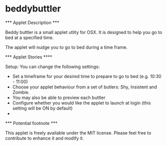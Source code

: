 # beddybuttler

*** Applet Description ***

Beddy buttler is a small applet utlity for OSX. It is designed to help you go to bed at a specified time. 

The applet will nudge you to go to bed during a time frame. 


*** Applet Stories ****

Setup:
You can change the following settings:

- Set a timeframe for your desired time to prepare to go to bed (e.g. 10:30 - 11:00)
- Choose your applet behaviour from a set of butlers: Shy, Insistent and Zombie.
- You may also be able to preview each buttler
- Configure whether you would like the applet to launch at login (this setting will be ON by default)
- 


*** Potential footnote ***

This applet is freely available under the MIT license. Please feel free to contribute to enhance it and modify it.
